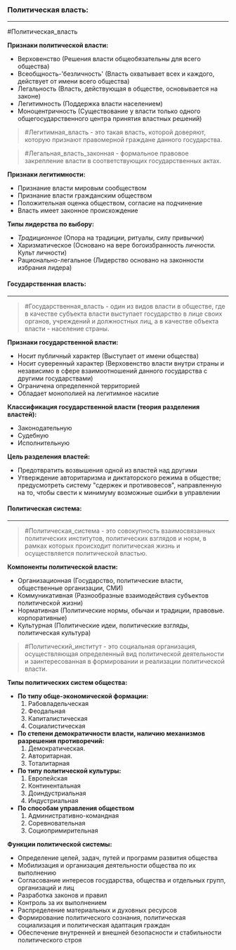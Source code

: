 ### Политическая власть:
---
#Политическая_власть 

**Признаки политической власти:**
- Верховенство (Решения власти общеобязательны для всего общества)
- Всеобщность-'безличность' (Власть охватывает всех и каждого, действует от имени всего общества)
- Легальность (Власть, действующая в обществе, основывается на законе)
- Легитимность (Поддержка власти населением)
- Моноцентричность (Существование у власти только одного общегосударственного центра принятия властных решений)

> #Легитимная_власть - это такая власть, которой доверяют, которую признают правомерной граждане данного государства.

> #Легальная_власть_законная - формальное правовое закрепление власти в соответствующих государственных актах.

**Признаки легитимности:**
- Признание власти мировым сообществом
- Признание власти гражданским обществом
- Положительная оценка обществом, согласие на подчинение
- Власть имеет законное происхождение

**Типы лидерства по выбору:**
- *Традиционное* (Опора на традиции, ритуалы, силу привычки)
- Харизматическое (Основано на вере богоизбранность личности. Культ личности)
- Рационально-легальное (Лидерство основано на законности избрания лидера)

#### Государственная власть:
---
> #Государственная_власть - один из видов власти в обществе, где в качестве субъекта власти выступает государство в лице своих органов, учреждений и должностных лиц, а в качестве объекта власти - население страны.

**Признаки государственной власти:**
- Носит публичный характер (Выступает от имени общества)
- Носит суверенный характер (Верховенство власти внутри страны и независимо в сфере взаимоотношений данного государства с другими государствами)
- Ограничена определенной территорией
- Обладает монополией на легитимное насилие

**Классификация государственной власти (теория разделения властей):**
- Законодательную
- Судебную
- Исполнительную

**Цель разделения властей:**
- Предотвратить возвышения одной из властей над другими
- Утверждение авторитаризма и диктаторского режима в обществе; предусмотреть систему "сдержек и противовесов", направленную на то, чтобы свести к минимуму возможные ошибки в управлении

#### Политическая система:
---
> #Политическая_система - это совокупность взаимосвязанных политических институтов, политических взглядов и норм, в рамках которых происходит политическая жизнь и осуществляется политической властью.

**Компоненты политической власти:**
- Организационная (Государство, политические власти, общественные организации, СМИ)
- Коммуникативная (Разнообразные взаимодействия субъектов политической жизни)
- Нормативная (Политические нормы, обычаи и традиции, правовые. корпоративные)
- Культурная (Политические идеи, политические взгляды, политическая культура)

> #Политический_институт - это социальная организация, осуществляющая определенный вид политической деятельности и заинтересованная в формировании и реализации политической власти.

**Типы политических систем общества:**
- **По типу обще-экономической формации:**
	1. Рабовладельческая
	2. Феодальная
	3. Капиталистическая
	4. Социалистическая
- **По степени демократичности власти, наличию механизмов разрешения противоречий:**
	1. Демократическая. 
	2. Авторитарная. 
	3. Тоталитарная
- **По типу политической культуры:**
	1. Европейская
	2. Континентальная
	3. Доиндустриальная
	4. Индустриальная
- **По способам управления обществом**
	1. Административно-командная
	2. Соревновательная
	3. Социопримирительная

**Функции политической системы:**
- Определение целей, задач, путей и программ развития общества
- Мобилизация и организация деятельности общества по их выполнению
- Согласование интересов государства, общества и отдельных групп, организаций и лиц
- Разработка законов и правил
- Контроль за их выполнением
- Распределение материальных и духовных ресурсов
- Формирование политического сознания, политическая социализация и политическая адаптация граждан
- Обеспечение внутренней и внешней безопасности и стабильности политического строя
